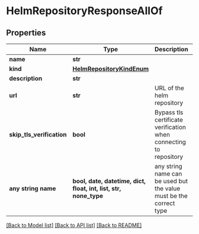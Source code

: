 # HelmRepositoryResponseAllOf


## Properties
Name | Type | Description | Notes
------------ | ------------- | ------------- | -------------
**name** | **str** |  | [optional] 
**kind** | [**HelmRepositoryKindEnum**](HelmRepositoryKindEnum.md) |  | [optional] 
**description** | **str** |  | [optional] 
**url** | **str** | URL of the helm repository | [optional] 
**skip_tls_verification** | **bool** | Bypass tls certificate verification when connecting to repository | [optional] 
**any string name** | **bool, date, datetime, dict, float, int, list, str, none_type** | any string name can be used but the value must be the correct type | [optional]

[[Back to Model list]](../README.md#documentation-for-models) [[Back to API list]](../README.md#documentation-for-api-endpoints) [[Back to README]](../README.md)


